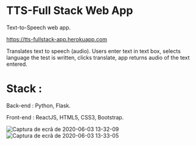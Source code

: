 # TTS-Full Stack Web App
Text-to-Speech web app. 

https://tts-fullstack-app.herokuapp.com

Translates text to speech (audio).
Users enter text in text box, selects language the test is written, clicks translate,
app returns audio of the text entered.

# Stack :

Back-end : Python, Flask.

Front-end : ReactJS, HTML5, CSS3, Bootstrap.

![Captura de ecrã de 2020-06-03 13-32-09](https://user-images.githubusercontent.com/37440264/83637557-be575900-a59f-11ea-8d8e-85c4904797ce.png)
![Captura de ecrã de 2020-06-03 13-33-05](https://user-images.githubusercontent.com/37440264/83637561-beefef80-a59f-11ea-95d4-c6e13a1bae44.png)
